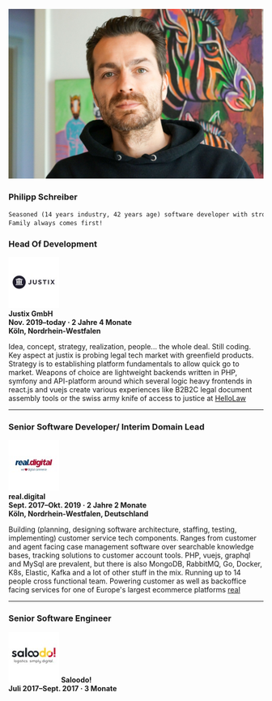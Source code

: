 ![Image](assets/me.jpg)
### Philipp Schreiber
```markdown
Seasoned (14 years industry, 42 years age) software developer with strong product development and lead skills. Background in ecommerce, b2b and b2c service implementation and operation. Broad stack of technology. Pragmatic approach.
Family always comes first!
```

### Head Of Development
![Image](assets/justix.jpg)  
__Justix GmbH__  
__Nov. 2019–today · 2 Jahre 4 Monate__  
__Köln, Nordrhein-Westfalen__  

Idea, concept, strategy, realization, people... the whole deal. Still coding. Key aspect at justix is probing legal tech market with greenfield products. Strategy is to establishing platform fundamentals to allow quick go to market. Weapons of choice are lightweight backends written in PHP, symfony and API-platform around which several logic heavy frontends in react.js and vuejs create various experiences like B2B2C legal document assembly tools or the swiss army knife of access to justice at [HelloLaw](https://de.hellolaw.com)

---
### Senior Software Developer/ Interim Domain Lead
![Image](assets/real.jpg)  
__real.digital__  
__Sept. 2017–Okt. 2019 · 2 Jahre 2 Monate__  
__Köln, Nordrhein-Westfalen, Deutschland__  

Building (planning, designing software architecture, staffing, testing, implementing) customer service tech components. Ranges from customer and agent facing case management software over searchable knowledge bases, tracking solutions to customer account tools. PHP, vuejs, graphql and MySql are prevalent, but there is also MongoDB, RabbitMQ, Go, Docker, K8s, Elastic, Kafka and a lot of other stuff in the mix. Running up to 14 people cross functional team. Powering customer as well as backoffice facing services for one of Europe's largest ecommerce platforms [real](https://real.de)

---
### Senior Software Engineer
![Image](assets/saloodo.jpg) 
__Saloodo!__  
__Juli 2017–Sept. 2017 · 3 Monate__  

